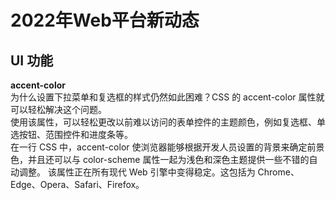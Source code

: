 # 2022年Web平台新动态
## UI 功能
**accent-color**  
为什么设置下拉菜单和复选框的样式仍然如此困难？CSS 的 accent-color 属性就可以轻松解决这个问题。  
使用该属性，可以轻松更改以前难以访问的表单控件的主题颜色，例如复选框、单选按钮、范围控件和进度条等。  
在一行 CSS 中，accent-color 使浏览器能够根据开发人员设置的背景来确定前景色，并且还可以与 color-scheme 属性一起为浅色和深色主题提供一些不错的自动调整。
该属性正在所有现代 Web 引擎中变得稳定。这包括为 Chrome、Edge、Opera、Safari、Firefox。  
**<dialog>**  
HTML dialog 是一个全新的开箱即用的 HTML 对话框元素。  
通过这个元素可以轻松创建一个对话框，例如警报或提示。当将其添加到页面时，它开始是隐藏的，当使用 showModal 方法来展示它时，它会弹出来：  
``` 
<dialog id="dialog">
  hello world!
</dialog>

<script>
  someBotton.onclick = () => {
    const dialog = document.getElementById('dialog');
    dialog.showModal();
  };
</script>
```
可以通过 CSS 来为它设置任何想要的样式  
它真正有用的部分是它处理可访问性。它被称为对话框。可以防止键盘焦点离开元素。它还会在一个特殊的顶层中弹出所有内容的顶部，因此即使对话框元素是在某些嵌套组件结构的深处创建的，它也可以填充视口，即使父元素隐藏了溢出隐藏或其他类型的隐藏。  
如果在对话框的对话中有一个表单，提交该表单将自动关闭框对话并通过对话框的返回值告诉我们单击了哪个按钮。  
**selectmenu**  
Open UI 社区组正在积极的研究如何解决更复杂和扩展的表单控件。它们提出了一些实验性解决方案，例如 selectmenu 组件和pop-up属性。  
selectmenu 组件可以为下拉菜单提供更广泛的样式。  
**datetime-local**  
datetime-local 是一个跨浏览器功能，它是一种输入（input）类型。
可以这样来使用它，用户可以选择日期和时间：  
``` 
<label>
  Start data &amp; time:
  <input type="datetime-local" />
</label>
```
还可以设置验证约束，例如最小和最大日期。  
**COLRv1**  
COLRv1 是浏览器中的一种新的字体格式。它是 COLRv0 字体格式的演变，其添加了渐变、合成和混合，并改进了内部形状重用，以获得更清晰、更紧凑的字体文件，从而更有效地压缩。  
和该方法的替代方案bitmap相比，这种压缩带来了不错的性能提升  
COLRv1 字体往往更清晰，而且它们的缩放效果也更好  
这种新格式可以更轻松地在风格上使用彩色字体和表情符号等图标来创建富有表现力的标题和高性能界面。  
例如，可以将它们呈现为彩色字体，而不是使用图像作为图标。有一些新的实验性属性，例如 font-palette和 override-colors，它们为用户提供了使用 COLRv1 设置 Web 字体样式的新方式。  
## 性能
**bfcache**  
bfcache 意为往返缓存。它在 Firefox和 Safari 中已存在多年，现在 Chromium 中也支持了该功能。  
在一个网页上点击一个链接到另一个页面后，但前一页会保留一段时间，在后台冻结，这意味着如果按下返回，它会立即触发。
并非所有页面都会发生这种情况，只有不太可能导致问题的页面才会发生这种情况。DevTools 可以告诉我们它是否适用于给定页面，如果不适用，会给出相应的理由。  
**图片懒加载**  
图像是页面的一部分，它会提前开始加载。一旦浏览器在源代码中看到它们，就会提示下载。即使图像被隐藏，即使它位于一个非常长的页面的底部，也会提前加载。一个简单的 loading 属性就可以让浏览器在开始下载时考虑图像的可见性和位置。  
它也适用于 iframe：
``` 
<img src="..." alt="..." loading="lazy" />
<iframe src="..." loading="lazy"></iframe>
```
如果将 loading="lazy" 放在页面顶部的重要大图上，它们的加载速度会变慢，所以要格外小心。如果将它添加到不太重要和屏幕外的图像中时，它们不会争夺带宽，而更重要的东西（如样式、脚本和更高优先级的图像）会优先考虑。  
现在它可以跨浏览器使用，并且可以在WordPress、Wix、Silverstripe、Drupal 等中使用。  
**aspect-ratio**  
如果我们为图像设置了height和width属性，并将高度设置为自动，它们将保持其纵横比，在加载之前，这避免了布局的变化。CSS 新增的 aspect-ratio 属性可以你为所有元素实现相同的效果，而不仅仅是图像。
在 iframe、组件div、网格布局和元素上使用该属性都可以得到一个固定的纵横比。  
``` 
.whatever {
  aspect-ratio: 16 / 9;
}
```
这对于嵌入的内容、占位符或非HTML中的图像（如 CSS 背景）特别有用。  
**containment**  
containment是一个具有性能优势的 CSS 特性。该属性让开发人员可以告诉浏览器如何在屏幕上呈现内容，并隔离 DOM 子树。这反过来又使浏览器能够延迟渲染大小、窗格和布局，以提高速度和效率。
**Priority Hints**  
在获取内容时，浏览器会尽可能地智能将阻止渲染的内容获得超高优先级，然后，当浏览器知道内容在哪里时，它会为视口中的内容赋予更高的优先级。但是在某些情况下，浏览器没有足够的信息来做出正确的决定，比如两个异步加载的脚本、两个预加载的图片、两个iframe、两个可见的图像，其中一个更重要。  
现在我们可以使用最近在 Chrome 中支持的 Priority Hints 来更快地获取图片  
它是如何工作的呢？fetch-priority 属性可以让我们为外部文件添加加载的优先级：  
**size-adjust**  
size-adjust是一个用于网页排版的实验性 CSS 属性，通过减少累积布局偏移（CLS）来提高性能。  
它是怎么做到的？字体有各种形状和大小，即使是相同大小的字体也可能看起来完全不同。一种 16 号字体可能看起来比另一种大很多。这就是 size-adjusts 可以发挥作用的地方。使用 size-adjusts，用户可以对字体大小（包括本地字体）进行视觉调整，以使它们在形状上看起来更接近想要替换它的 Web 字体。由于 web 字体在下载后会替换本地字体，这减少了页面的整体累积布局偏移。  
**SIMD**  
在过去的一年里，SIMD登陆了 Chromium 和 Firefox 的稳定版本。SIMD 代表单指令多数据流，能够复制多个操作数，并把它们打包在大型寄存器的一组指令集。它是一种并行运行特定小操作的低等级方式，它是图像、视频和音频进程的 C++ 实现中的常见优化。
直到现在，这些优化在将这些程序编译到 WebAssembly 时都丢失了。现在，主流浏览器都已经实现该功能，不过 Safari 尚不支持它。我们可以编译 WebAssembly 两次，创建一个使用 SIMD 的包和另一个不使用 SIMD 的包。这样，Chrome 和 Firefox 将受益于更快的 WebAssembly，在 Safari 中也仍然可以正常工作。这就是在 Squoosh 上为加快图像压缩所做的工作。  
**Interaction to Next Paint**  
Interaction to Next Paint（与下一次绘制的交互），它不仅考虑第一次交互，还考虑页面上的所有交互。例如，它将测量用户按下播放按钮和看到暂停按钮替换它之间的时间。  
它记录了从用户交互到所有事件处理程序运行后绘制下一帧的时间。该指标还可以更好地捕捉用户体验到的交互延迟，突出显示 UI 响应方式的任何意外的缓慢。  
## 隐私和安全
**CHIPS**  
长期项目之一是通过逐步淘汰第三方 cookie 和跨站点跟踪来改善用户隐私。其他浏览器已经这样做了，不过这产生了一些兼容性问题。因此，我们一直致力于开发有助于我们保持现有用户友好功能的 API。  
假设你的站点中嵌入了一个聊天应用程序，它可以管理自己的登录状态。传统上，这将通过允许嵌入式站点拥有自己的一组 cookie 来实现，而不管站点嵌入在何处。这就是即将消失的第三方 cookie 行为。这非常适合隐私，但它破坏了像这种嵌入式聊天这样的合法有用的友好案例。如果聊天没有自己的 cookie，它就不会记住用户已登录，并且每次都会退出。  
如果有办法保留cookie 的有用部分但删除跨站点跟踪部分怎么办。为此正在试验具有独立分区状态的 cookie。  
这是设置 cookie 时传递的属性，意味着该 cookie不会被阻止，但也不会被共享。  
```
Set-Cookie: __Host-session_id=123;
SameSite=None;Secure; Partitioned;
```
如果在聊天应用程序嵌入 A 时设置了 cookie，那么它只有在站点嵌入 A 时才可用。当聊天应用程序嵌入到不同的站点时，它将有一个完全不同的 cookie jar，所以它不能用于跨站点跟踪。但是，我们仍然可以保留会话。  
**Topics**  
广告平台目前使用跟踪技术来投放相关广告，但这些模式的大门已经关闭。因此正在研究如何让平台在不对隐私产生负面影响的情况下投放有意义的广告。提出了一个实验性的Topics API。
它为页面提供了浏览器认为用户感兴趣的一些主题，这些主题可用于确定要展示的最佳广告。只对外共享高级主题，而不是用户的浏览历史，并且不同站点为同一用户获取不同的主题，这使得它们作为跨站点标识符并不是特别有用。  
**User-Agent Client Hint**  
正在与其他浏览器一起采取措施减少 User Agent 字符串中自动共享的数据量，这构建用户自定义体验非常重要。但使用 User Agent字符串来制定样式决策或有条件地提供不同的内容通常不是一个好主意。
不使用 User Agent 字符串，而是查看 User-Agent Client Hints API，目前基于 Chromium 的浏览器支持该 API  
**WebAuth**  
密码是不是管理用户帐户的最安全方法呢？尽管我们还不是完全没有密码的世界，但有一些新兴方法可以为密码管理器提供更好的支持，从而使用户体验无缝且更安全。  
正在开发 WebAuth 中的密码，并作为 FIDO 联盟的一部分进行开发。这将允许注册的凭据在 Android 设备之间同步，因此不必总是输入密码。要跨设备登录，可以通过扫描二维码将手机用作安全密钥。  
## Web app 能力
**Media Session API**  
希望 Web 具有类似 APP 的功能，以便可以创建丰富的跨平台体验。例如，桌面和移动设备上的大多数操作系统都具有某种媒体集成，它们会告诉我们正在播放的内容，并提供对暂停、跳过和搜索的控制。  
在某些情况下，这些控件出现在不同的设备上。从手机播放的歌曲，可以在手表上显示媒体控件。Media Session API 可以让我们通过 Web 完成所有这些操作，显示 Windows、Mac OS、Android 和 iOS 上的媒体控件并对其做出反应，包括智能手表等相关设备。  
**Window Controls Overlay**  
Window Controls Overlay 是一个操作系统的集成功能，这个功能要新得多。它目前是 Chromium 独有的功能，但对于已安装的 app 来说，它是一个不错的渐进增强功能。  
在桌面上安装 Web app 时，它会在一个窗口中打开
可以使用 Web App Manifest 中的选项激活此功能，然后，我们将获得 CSS 环境变量和一个 API，以告诉所有窗口控件的位置，以便可以在它们周围放置元素。  
**Navigation API**  
为了控制导航，浏览器有一些 API，比如 history.pushState 和 popstate事件来处理会话历史。  
对其进行了重新设计，并将其称为 Navigation API。这为我们提供了同源 session history 的当前 Windows 视图，除非我们拦截导航，这意味着不需要依赖链接上的点击事件。这将使管理重新加载和遍历 Web app 之间的状态变得更加容易。  
**PageTransition API**  
PageTransition API 是一个使用 CSS 动画等熟悉的概念来简化在页面和页面状态之间创建丰富动画转换的 API。使用该 API 可以在状态之间获得平滑的自定义转换。  
**Web App color scheme**  
Web App color scheme 是对 Web App Manifest 的补充，它可以让我们为浅色和深色主题提供不同的颜色。  
这类似于配色方案样式，但它更适合网站的配色方案。它适用于 PWA 界面。这是一个看似很小的补充，但它对用户体验产生了很大的影响。该功能目前正在 Chromium 中进行原始试验。  
**Eyedropper API**  
Eyedropper API 是一种输入（input）类型，是用于选择颜色值的吸管。  
目前仅在桌面端的 Chromium 中支持，因为它是一个相当具体的桌面交互。通过快速的 API 调用就可以在用户交互后激活吸管，然后用户可以单击某处并将捕获颜色发送回 Web 应用程序。它甚至可以在浏览器之外捕捉颜色，使其成为完全类似于应用程序的体验。  
**Virtual Keyboard API**  
平板电脑或手机等设备通常具有用于输入文本的虚拟键盘。与物理键盘不同，虚拟键盘会根据用户的操作和需求出现和消失。  
使用 Virtual Keyboard API，用户可以通过 JavaScript 以编程方式访问虚拟键盘，将有关键盘的信息传递到 CSS及其环境变量中，并为其设置样式，并提供确定是否应显示虚拟键盘的策略。  
## 原生功能
**结构化克隆**  
可以使用 structuredClone 轻松实现 JavaScript 值的深拷贝。它目前适用于所有主流浏览器。  
它不仅更干净，还可以克隆更多的东西，比如 blob、图像位图、类型化数组。它甚至可以克隆具有循环引用的对象结构。  
这不是 JavaScript 中的功能，它来自 HTML 规范。但它也在 Node.js 和 Deno 中实现。  
**createimageBitmap**  
将图像 blob 转换为可以在 Canvas 中显示的内容,现在所有浏览器都支持 createimageBitmap API  
不仅如此，还可以更好地控制图像的加载方式。它对于为 2D canvas 和 WebGL 加载纹理非常有用。  
### JavaScript 功能
**顶层等待**  
可以像这样在 JavaScript 模块的顶层使用 await  
**私有属性和方法**  
类现在可以拥有私有属性和私有方法
只要以#开头的属性和方法，就只有类内部的代码可以访问它。  
**array.at**  
array.at 方法可以通过索引从数组中获取一个元素，如果传入的值为负数，就会从元素后边开始查找  
该方法也适用于字符串和类型化数组。所有这些现在都是跨浏览器的。  
**SharedArrayBuffer**  
SharedArrayBuffer 也是跨浏览器的。它 允许在页面和 workers 之间共享内存，内存共享对于使用 WebAssembly 的多个线程来说非常重要，因为它允许从 C++ 和 Rust 等移植代码，而性能损失最小。  
该功能在2018年出现了一些非常糟糕的 CPU 错误，浏览器出于安全原因不得不取消此功能。从那时起，浏览器一直在合作开发一种称为跨域隔离的功能，这大大减少了这些 CPU 错误的影响。所以现在，该功能已在所有引擎和平台上安全恢复。  
**URLPattern**  
URLPattern 允许我们根据模式验证 URL，并提取部分。该功能去年年底在 Chromium 浏览器中发布。它还没有出现在其他浏览器中，但是有一个 polyfill，让我们现在可以跨浏览器使用它。  
**WebCodecs API**  
WebCodecs API 实际上是一整套 API，可以对图像和视频解码和图像编码进行低级控制，从将帧从动画 GIF 中拉出，到对 WebGL 生成的场景进行编码，再到 H.264 视频，所有这些浏览器内。  
多年来，浏览器已经内置了图像和视频编解码器，但这个 API 让我们可以对它们进行低级控制。这是 Chromium 领先的功能，期待未来有更多的跨引擎支持。  
### CSS 功能
**级联层**  
有时我们添加的选择器只是为了打败另一条规则的特异性，级联层就解决了这个问题。  
默认情况下，一个接一个出现的图层可以覆盖之前图层的所有样式，而不管选择器的特异性（权重）如何。我们也可以预先定义图层的顺序。层中的样式比层外的样式具有更低的特异性，除非样式被标记为 !important。执行此操作时，这些样式会以相反的图层顺序应用它。  
**:has()**  
:has() 是 CSS 选择的强大工具，可以用来检查父级在其范围内的任何属性，它被称为父选择器，用来检查父级中是否包含某个子元素。  
例如，使用figure:has(figcaption) 时，figure 如何包含figcaption元素，就可以为子元素、父元素或者其他元素来设置样式。  
**容器查询**  
可以使用媒体查询创建响应式设计，根据浏览器窗口的宽度更改应用哪些样式。但更宽的浏览器窗口并不总是意味着更宽的组件。使用媒体查询来满足这一点就很困难。容器查询可以根据任何父容器的宽度、高度、样式或状态应用样式来解决这个问题，从而创建真正基于组件的响应式界面。  
使用容器查询，每个组件都拥有自己的响应信息，并且无论它位于 UI 中的哪个位置，都会做出相应的响应。  
容器查询的另一个很酷的事情是命名容器。如果有一个嵌套在一个父级中的子级，但它需要查询另一个父级，就可以创建针对这种确切情况的容器规则。  

参考:  
[2022年Web平台的新动态](https://mp.weixin.qq.com/s/jFZGg5GcMtW6YzSLomqetg)
